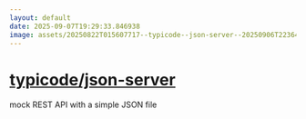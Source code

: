 ```yaml
---
layout: default
date: 2025-09-07T19:29:33.846938
image: assets/20250822T015607717--typicode--json-server--20250906T223644124--cropped.png
---
```


# [typicode/json-server](https://github.com/typicode/json-server)

mock REST API with a simple JSON file
